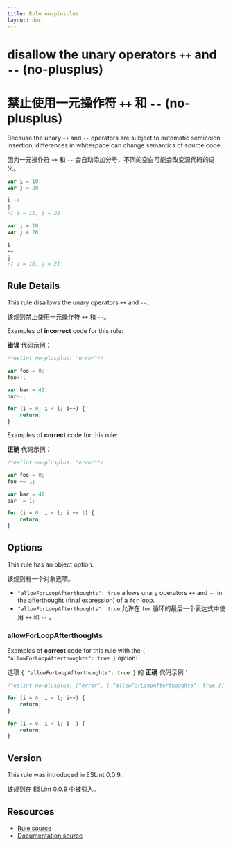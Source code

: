 ```yaml
---
title: Rule no-plusplus
layout: doc
---
```

<!-- Note: No pull requests accepted for this file. See README.md in the root directory for details. -->

# disallow the unary operators `++` and `--` (no-plusplus)

# 禁止使用一元操作符 `++` 和 `--` (no-plusplus)

Because the unary `++` and `--` operators are subject to automatic semicolon insertion, differences in whitespace can change semantics of source code.

因为一元操作符 `++` 和 `--` 会自动添加分号，不同的空白可能会改变源代码的语义。

```js
var i = 10;
var j = 20;

i ++
j
// i = 11, j = 20
```

```js
var i = 10;
var j = 20;

i
++
j
// i = 10, j = 21
```

## Rule Details

This rule disallows the unary operators `++` and `--`.

该规则禁止使用一元操作符 `++` 和 `--`。

Examples of **incorrect** code for this rule:

**错误** 代码示例：

```js
/*eslint no-plusplus: "error"*/

var foo = 0;
foo++;

var bar = 42;
bar--;

for (i = 0; i < l; i++) {
    return;
}
```

Examples of **correct** code for this rule:

**正确** 代码示例：

```js
/*eslint no-plusplus: "error"*/

var foo = 0;
foo += 1;

var bar = 42;
bar -= 1;

for (i = 0; i < l; i += 1) {
    return;
}
```

## Options

This rule has an object option.

该规则有一个对象选项。

* `"allowForLoopAfterthoughts": true` allows unary operators `++` and `--` in the afterthought (final expression) of a `for` loop.
* `"allowForLoopAfterthoughts": true` 允许在 `for` 循环的最后一个表达式中使用 `++` 和 `--` 。

### allowForLoopAfterthoughts

Examples of **correct** code for this rule with the `{ "allowForLoopAfterthoughts": true }` option:

选项 `{ "allowForLoopAfterthoughts": true }` 的 **正确** 代码示例：

```js
/*eslint no-plusplus: ["error", { "allowForLoopAfterthoughts": true }]*/

for (i = 0; i < l; i++) {
    return;
}

for (i = 0; i < l; i--) {
    return;
}
```

## Version

This rule was introduced in ESLint 0.0.9.

该规则在 ESLint 0.0.9 中被引入。

## Resources

* [Rule source](https://github.com/eslint/eslint/tree/master/lib/rules/no-plusplus.js)
* [Documentation source](https://github.com/eslint/eslint/tree/master/docs/rules/no-plusplus.md)
